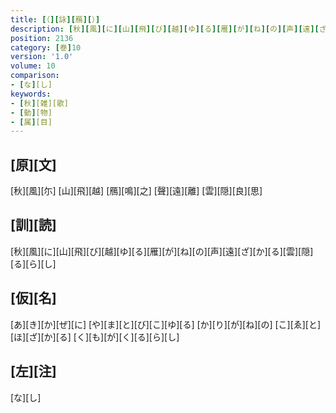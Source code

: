 ```yaml
---
title: [（][詠][鴈][）]
description: [秋][風][に][山][飛][び][越][ゆ][る][雁][が][ね][の][声][遠][ざ][か][る][雲][隠][る][ら][し]
position: 2136
category: [巻]10
version: '1.0'
volume: 10
comparison:
- [な][し]
keywords:
- [秋][雑][歌]
- [動][物]
- [属][目]
---
```


## [原][文]

[秋][風][尓] [山][飛][越] [鴈][鳴][之] [聲][遠][離] [雲][隠][良][思]

## [訓][読]

[秋][風][に][山][飛][び][越][ゆ][る][雁][が][ね][の][声][遠][ざ][か][る][雲][隠][る][ら][し]

## [仮][名]

[あ][き][か][ぜ][に] [や][ま][と][び][こ][ゆ][る] [か][り][が][ね][の] [こ][ゑ][と][ほ][ざ][か][る] [く][も][が][く][る][ら][し]

## [左][注]

[な][し]
